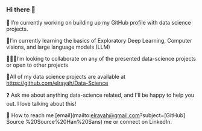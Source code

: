 ### Hi there 👋

:telescope: I’m currently working on building up my GitHub profile with data science projects.

:open_book:I’m currently learning the basics of Exploratory Deep Learning, Computer visions, and large language models (LLM)

:people_holding_hands:I’m looking to collaborate on any of the presented data-science projects or open to other projects

:abacus:All of my data science projects are available at https://github.com/elrayah/Data-Science

:question: Ask me about anything data-science related, and I'll be happy to help you out. I love talking about this!

 :incoming_envelope: How to reach me [email](mailto:elrayah@gmail.com?subject=[GitHub] Source %20Source%20Han%20Sans) me or connect on LinkedIn.

 




